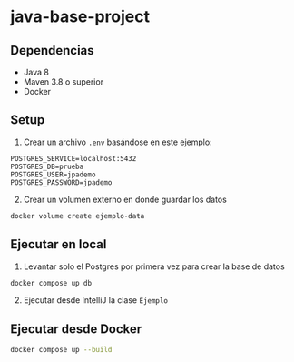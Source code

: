 # java-base-project

## Dependencias

- Java 8
- Maven 3.8 o superior
- Docker

## Setup

1. Crear un archivo `.env` basándose en este ejemplo:

```env
POSTGRES_SERVICE=localhost:5432
POSTGRES_DB=prueba
POSTGRES_USER=jpademo
POSTGRES_PASSWORD=jpademo
```

2. Crear un volumen externo en donde guardar los datos

```bash
docker volume create ejemplo-data
```

## Ejecutar en local

1. Levantar solo el Postgres por primera vez para crear la base de datos

```bash
docker compose up db
```

2. Ejecutar desde IntelliJ la clase `Ejemplo`

## Ejecutar desde Docker

```bash
docker compose up --build
```
